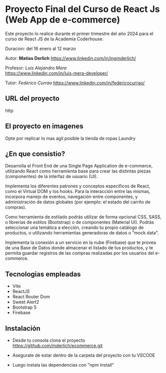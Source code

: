 # Proyecto Final del Curso de React Js (Web App de e-commerce)

Este proyecto lo realice durante el primer trimestre del año 2024 para el curso de React JS de la Academia Coderhouse.

Duracion: del 16 enero al 12 marzo

Autor: **Matías Derlich**
https://www.linkedin.com/in/ingmderlich/

Profesor: *Luis Alejandro Mera*  
https://www.linkedin.com/in/luis-mera-developer/ 

Tutor: *Federico Currao* 
https://www.linkedin.com/in/federicocurrao/


## URL del proyecto
http

## El proyecto en imagenes
Opte por replicar lo mas agil posible la tienda de ropas Laundry


## ¿En que consistio?

Desarrolla el Front End de una Single Page Application de e-commerce,
utilizando React como herramienta base para crear las distintas piezas
(componentes) de la interfaz de usuario (UI). 

Implementa los diferentes patrones y conceptos específicos de React, como el Virtual DOM y los hooks. Para la interacción entre las mismas, incorpora manejo de eventos, navegación entre componentes, y administración de datos globales (por ejemplo: el estado del carrito de compras). 

Como herramienta de estilado podrás utilizar de forma opcional CSS, SASS, o
librerías de estilos (Bootstrap) o de componentes (Material UI). Podrás
seleccionar una temática a elección, creando tu propio catálogo de
productos, o utilizando herramientas generadoras de datos o "mock
data".

Implementa la conexión a un servicio en la nube (Firebase) que te provea de una Base de Datos donde almacenar el listado de tus productos, y te permita guardar registros de las compras realizadas por los usuarios del e-commerce.



## Tecnologias empleadas

- Vite
- ReactJS
- React Router Dom
- Sweet Alert2
- Bootstrap 5
- Firebase


## Instalación

- Desde tu consola clona el proyecto
https://github.com/mderlich/ecommerce.git

- Asegurate de estar dentro de la carpeta del proyecto con tu VSCODE

- Luego instala las dependencias con "npm install"

